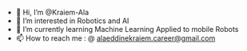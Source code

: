 - 👋 Hi, I’m @Kraiem-Ala 
- 👀 I’m interested in Robotics and AI
- 🌱 I’m currently learning Machine Learning Applied to mobile Robots
- 📫 How to reach me : @ alaeddinekraiem.career@gmail.com

<!---
Kraiem-Ala/Kraiem-Ala is a ✨ special ✨ repository because its `README.md` (this file) appears on your GitHub profile.
You can click the Preview link to take a look at your changes.
--->
